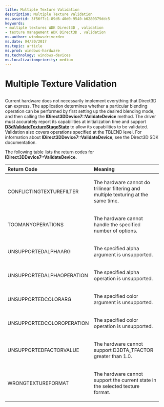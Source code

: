 ```yaml
---
title: Multiple Texture Validation
description: Multiple Texture Validation
ms.assetid: 3f56f7c1-89d6-40d0-9540-b6280379ddc5
keywords:
- multiple textures WDK Direct3D , validation
- texture management WDK Direct3D , validation
ms.author: windowsdriverdev
ms.date: 04/20/2017
ms.topic: article
ms.prod: windows-hardware
ms.technology: windows-devices
ms.localizationpriority: medium
---
```


# Multiple Texture Validation


## <span id="ddk_multiple_texture_validation_gg"></span><span id="DDK_MULTIPLE_TEXTURE_VALIDATION_GG"></span>


Current hardware does not necessarily implement everything that Direct3D can express. The application determines whether a particular blending operation can be performed by first setting up the desired blending mode, and then calling the **IDirect3DDevice7::ValidateDevice** method. The driver must accurately report its capabilities at initialization time and support [**D3dValidateTextureStageState**](https://msdn.microsoft.com/library/windows/hardware/ff549064) to allow its capabilities to be validated. Validation also covers operations specified at the TBLEND level. For information about **IDirect3DDevice7::ValidateDevice**, see the Direct3D SDK documentation.

The following table lists the return codes for **IDirect3DDevice7::ValidateDevice**.

<table>
<colgroup>
<col width="50%" />
<col width="50%" />
</colgroup>
<thead>
<tr class="header">
<th align="left">Return Code</th>
<th align="left">Meaning</th>
</tr>
</thead>
<tbody>
<tr class="odd">
<td align="left"><p>CONFLICTINGTEXTUREFILTER</p></td>
<td align="left"><p>The hardware cannot do trilinear filtering and multiple texturing at the same time.</p></td>
</tr>
<tr class="even">
<td align="left"><p>TOOMANYOPERATIONS</p></td>
<td align="left"><p>The hardware cannot handle the specified number of options.</p></td>
</tr>
<tr class="odd">
<td align="left"><p>UNSUPPORTEDALPHAARG</p></td>
<td align="left"><p>The specified alpha argument is unsupported.</p></td>
</tr>
<tr class="even">
<td align="left"><p>UNSUPPORTEDALPHAOPERATION</p></td>
<td align="left"><p>The specified alpha operation is unsupported.</p></td>
</tr>
<tr class="odd">
<td align="left"><p>UNSUPPORTEDCOLORARG</p></td>
<td align="left"><p>The specified color argument is unsupported.</p></td>
</tr>
<tr class="even">
<td align="left"><p>UNSUPPORTEDCOLOROPERATION</p></td>
<td align="left"><p>The specified color operation is unsupported.</p></td>
</tr>
<tr class="odd">
<td align="left"><p>UNSUPPORTEDFACTORVALUE</p></td>
<td align="left"><p>The hardware cannot support D3DTA_TFACTOR greater than 1.0.</p></td>
</tr>
<tr class="even">
<td align="left"><p>WRONGTEXTUREFORMAT</p></td>
<td align="left"><p>The hardware cannot support the current state in the selected texture format.</p></td>
</tr>
</tbody>
</table>

 

 

 





